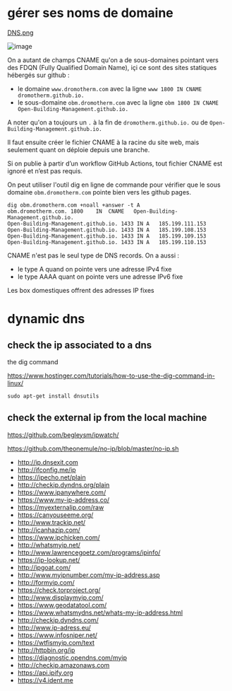 
# gérer ses noms de domaine

[DNS.png](DNS.png)

![image](https://github.com/dromotherm/sandbox/assets/24553739/a1cd755e-5f23-4cc9-bd8d-2ff9fecf2471)


On a autant de champs CNAME qu'on a de sous-domaines pointant vers des FDQN (Fully Qualified Domain Name), içi ce sont des sites statiques hébergés sur github : 

- le domaine `www.dromotherm.com` avec la ligne `www 1800 IN CNAME dromotherm.github.io.`
- le sous-domaine `obm.dromotherm.com` avec la ligne `obm 1800 IN CNAME Open-Building-Management.github.io.`

A noter qu'on a toujours un `.` à la fin de `dromotherm.github.io.` ou de `Open-Building-Management.github.io.`

Il faut ensuite créer le fichier CNAME à la racine du site web, mais seulement quant on déploie depuis une branche.

Si on publie à partir d’un workflow GitHub Actions, tout fichier CNAME est ignoré et n’est pas requis.

On peut utiliser l'outil dig en ligne de commande pour vérifier que le sous domaine `obm.dromotherm.com` pointe bien vers les github pages.

```
dig obm.dromotherm.com +noall +answer -t A
obm.dromotherm.com.	1800	IN	CNAME	Open-Building-Management.github.io.
Open-Building-Management.github.io. 1433 IN A	185.199.111.153
Open-Building-Management.github.io. 1433 IN A	185.199.108.153
Open-Building-Management.github.io. 1433 IN A	185.199.109.153
Open-Building-Management.github.io. 1433 IN A	185.199.110.153
```

CNAME n'est pas le seul type de DNS records. On a aussi :
- le type A quand on pointe vers une adresse IPv4 fixe
- le type AAAA quant on pointe vers une adresse IPv6 fixe

Les box domestiques offrent des adresses IP fixes

# dynamic dns

## check the ip associated to a dns

the dig command

https://www.hostinger.com/tutorials/how-to-use-the-dig-command-in-linux/

```
sudo apt-get install dnsutils
```

## check the external ip from the local machine

https://github.com/begleysm/ipwatch/

https://github.com/theonemule/no-ip/blob/master/no-ip.sh

- http://ip.dnsexit.com
- http://ifconfig.me/ip
- https://ipecho.net/plain
- http://checkip.dyndns.org/plain
- https://www.ipanywhere.com/
- https://www.my-ip-address.co/
- https://myexternalip.com/raw
- https://canyouseeme.org/
- http://www.trackip.net/
- http://icanhazip.com/
- https://www.ipchicken.com/
- http://whatsmyip.net/
- http://www.lawrencegoetz.com/programs/ipinfo/
- https://ip-lookup.net/
- http://ipgoat.com/
- http://www.myipnumber.com/my-ip-address.asp
- http://formyip.com/
- https://check.torproject.org/
- http://www.displaymyip.com/
- https://www.geodatatool.com/
- https://www.whatsmydns.net/whats-my-ip-address.html
- http://checkip.dyndns.com/
- http://www.ip-adress.eu/
- https://www.infosniper.net/
- https://wtfismyip.com/text
- http://httpbin.org/ip
- https://diagnostic.opendns.com/myip
- http://checkip.amazonaws.com
- https://api.ipify.org
- https://v4.ident.me
